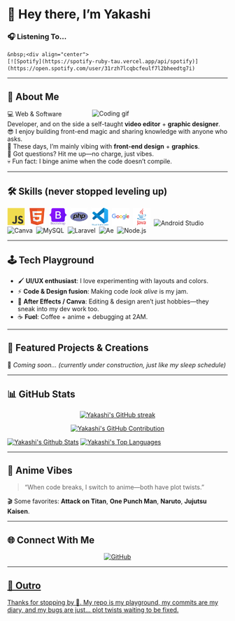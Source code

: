 # 👋 Hey there, I’m Yakashi  

### 🎧 Listening To... 

    &nbsp;<div align="center">
    [![Spotify](https://spotify-ruby-tau.vercel.app/api/spotify)](https://open.spotify.com/user/31rzh7lcqbcfeulf7l2bheedtg7i)

   </div> 


---

## 💫 About Me  

<p> 
 <img src="/assets/coding-typing.gif" align="right" width="310" alt="Coding gif">

 💻 Web & Software Developer, and on the side a self-taught **video editor** + **graphic designer**.  
 😎 I enjoy building front-end magic and sharing knowledge with anyone who asks.  
 📱 These days, I’m mainly vibing with **front-end design** + **graphics**.  
 📖 Got questions? Hit me up—no charge, just vibes.  
 💀 Fun fact: I binge anime when the code doesn’t compile.  
</p>  

---

## 🛠️ Skills (never stopped leveling up)  

<div> 
   <img src="https://github.com/devicons/devicon/blob/master/icons/javascript/javascript-original.svg" title="Js" alt="Js" width="40" height="40"/>&nbsp;
   <img src="https://github.com/devicons/devicon/blob/master/icons/html5/html5-original.svg" title="HTML5" alt="HTML5" width="40" height="40"/>&nbsp;
   <img src="https://github.com/devicons/devicon/blob/master/icons/bootstrap/bootstrap-original-wordmark.svg" title="Bootstrap" alt="Bootstrap" width="40" height="40"/>&nbsp;
   <img src="https://github.com/devicons/devicon/blob/master/icons/php/php-original.svg" title="PHP" alt="PHP" width="40" height="40"/>&nbsp;
   <img src="https://github.com/devicons/devicon/blob/master/icons/vscode/vscode-original-wordmark.svg" title="VS Code" alt="VS Code" width="40" height="40"/>&nbsp;
   <img src="https://github.com/devicons/devicon/blob/master/icons/google/google-original-wordmark.svg" title="Googling.." alt="Googling" width="40" height="40"/>&nbsp;
   <img src="https://github.com/devicons/devicon/blob/master/icons/java/java-original-wordmark.svg" title="Java" alt="Java" width="40" height="40"/>&nbsp;
   <img src="https://cdn.jsdelivr.net/gh/devicons/devicon@latest/icons/androidstudio/androidstudio-original.svg" alt="Android Studio" width="40" height="40"/>&nbsp;
   <img src="https://cdn.jsdelivr.net/gh/devicons/devicon@latest/icons/canva/canva-original.svg" alt="Canva" width="40" height="40"/>&nbsp;
   <img src="https://cdn.jsdelivr.net/gh/devicons/devicon@latest/icons/mysql/mysql-plain-wordmark.svg" alt="MySQL" width="40" height="40"/>&nbsp;
   <img src="https://cdn.jsdelivr.net/gh/devicons/devicon@latest/icons/laravel/laravel-original.svg" alt="Laravel" width="40" height="40"/>&nbsp;
   <img src="https://cdn.jsdelivr.net/gh/devicons/devicon@latest/icons/aftereffects/aftereffects-original.svg" alt="Ae" width="40" height="40"/>&nbsp;
   <img src="https://cdn.jsdelivr.net/gh/devicons/devicon@latest/icons/nodejs/nodejs-original-wordmark.svg" alt="Node.js" width="40" height="40"/>&nbsp;
</div>  

---

## 🕹️ Tech Playground  

- 🖌️ **UI/UX enthusiast**: I love experimenting with layouts and colors.  
- ⚡ **Code & Design fusion**: Making code *look alive* is my jam.  
- 🎥 **After Effects / Canva**: Editing & design aren’t just hobbies—they sneak into my dev work too.  
- ☕ **Fuel**: Coffee + anime + debugging at 2AM.  

---

## 📌 Featured Projects & Creations  

🚧 *Coming soon… (currently under construction, just like my sleep schedule)*  

---

## 📊 GitHub Stats  

<p align="center">
  <a href="https://github.com/Yakashi13">
    <img src="https://github-readme-streak-stats.herokuapp.com/?user=Yakashi13&theme=radical&border=7F3FBF&background=0D1117" alt="Yakashi's GitHub streak"/>
  </a>
</p>  

<p align="center">
  <a href="https://github.com/Yakashi13">
    <img src="https://github-profile-summary-cards.vercel.app/api/cards/profile-details?username=Yakashi13&theme=radical" alt="Yakashi's GitHub Contribution"/>
  </a>
</p>  

<a> 
  <a href="https://github.com/Yakashi13"><img alt="Yakashi's Github Stats" src="https://denvercoder1-github-readme-stats.vercel.app/api?username=Yakashi13&show_icons=true&count_private=true&theme=react&border_color=7F3FBF&bg_color=0D1117&title_color=F85D7F&icon_color=F8D866" height="192px" width="49.5%"/></a>
  <a href="https://github.com/Yakashi13"><img alt="Yakashi's Top Languages" src="https://denvercoder1-github-readme-stats.vercel.app/api/top-langs/?username=Yakashi13&langs_count=8&layout=compact&theme=react&border_color=7F3FBF&bg_color=0D1117&title_color=F85D7F&icon_color=F8D866" height="192px" width="49.5%"/></a>
</a>  

---

## 🍿 Anime Vibes  

> “When code breaks, I switch to anime—both have plot twists.”  

🎬 Some favorites: **Attack on Titan**, **One Punch Man**, **Naruto**, **Jujutsu Kaisen**.  

---

## 🌐 Connect With Me  

<p align="center">
<a href="https://github.com/Yakashi13" target="_blank">
<img src="https://img.shields.io/badge/GitHub-181717?style=for-the-badge&logo=github" alt="GitHub"/></a>
<a href="mailto:yakashi@example.com" target="_blank">

</p>  

---

## 🚀 Outro  

Thanks for stopping by 👋. My repo is my playground, my commits are my diary, and my bugs are just… plot twists waiting to be fixed.
